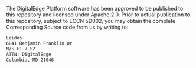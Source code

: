 The DigitalEdge Platform software has been approved to be published to this repository and licensed under Apache 2.0. Prior to actual publication to this repository, subject to ECCN 5D002, you may obtain the complete Corresponding Source code from us by writing to: 

```bash
Leidos
6841 Benjamin Franklin Dr
M/S F1-7-S2
ATTN: DigitalEdge
Columbia, MD 21046
```
